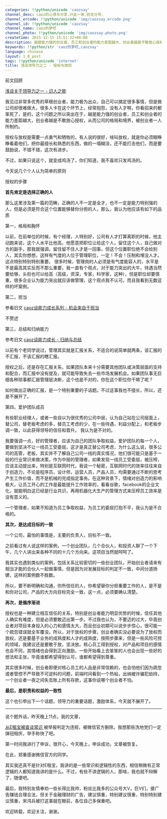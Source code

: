 ```yaml
---
categories: !!python/unicode 'caozsay'
channel_desc: caoz的心得与分享,只此一家,别无分号.
channel_ercode: !!python/unicode 'img/caozsay.ercode.png'
channel_id: !!python/unicode 'caozsay'
channel_name: caoz的梦呓
channel_photo: !!python/unicode 'img/caozsay.photo.png'
createtime: 2015-12-15 15:51:32+00:00
description: 越是能力强的创业者，员工和创业者的能力差距越大，创业者越是不敢放心授权，从而公司的格局和境界，被创业者一人所制约。
keywords: !!python/str 'caoz的梦呓,caozsay'
language: chinese
layout: 1_0_post
tags: !!python/unicode 'internet'
title: 浅谈领导力之二 - 授权与放权
---
```

<div class="rich_media_content" id="js_content">
<p>
         前文回顾
        </p>
<p>
<a data_ue_src="http://mp.weixin.qq.com/s?__biz=MzI0MjA1Mjg2Ng==&amp;mid=400713104&amp;idx=1&amp;sn=d38e44a244fb4125808124eb12a17299&amp;scene=21#wechat_redirect" href="http://mp.weixin.qq.com/s?__biz=MzI0MjA1Mjg2Ng==&amp;mid=400713104&amp;idx=1&amp;sn=d38e44a244fb4125808124eb12a17299&amp;scene=21#wechat_redirect" target="_blank">
          浅谈关于领导力之一 - 识人之能
         </a>
</p>
<p>
</p>
<p>
         我见过非常多优秀的草根创业者，能力极为出众，自己可以搞定很多事情，但是做公司却很难做大，很多人卡在这个环节上，经常抱怨，没有人才啊，你看招来的都笨死了，是的，这个问题之所以突出在于，越是能力强的创业者，员工和创业者的能力差距越大，创业者越是不敢放心授权，从而公司的格局和境界，被创业者一人所制约。
        </p>
<p>
</p>
<p>
         授权与放权是需要一点勇气和牺牲的，有人说的很好，啥叫放权，就是你必须眼睁睁看着他们，把你最擅长和熟悉的东西，做的一塌糊涂，还不能打击他们，而是要鼓励说，不错不错，这次有进步。
        </p>
<p>
</p>
<p>
         不过，如果只说这个，就变成鸡汤了，你们知道，我不喜欢只发鸡汤的。
        </p>
<p>
</p>
<p>
         今天说几个个人认为简单的原则
        </p>
<p>
</p>
<p>
         授权的步骤
        </p>
<p>
</p>
<p>
<strong>
          首先肯定是选择正确的人
         </strong>
</p>
<p>
</p>
<p>
         那么这里涉及第一篇的范畴，正确的人不一定是全才，也不一定是能力特别强的人，但是必须是符合这个位置能够替你分担的人，那么，我认为他应该有如下的品质
        </p>
<p>
</p>
<p>
         第一，格局和胸怀
        </p>
<p>
         以前，在前单位的时候，有个经理，人特别好，公司有人才打算离职的时候，他主动跑来说，这个人水平比他高，他愿意把职位让给这个人，留住这个人，自己做对方的副手，那我就强调，留住留不住人才是一回事，但这个位置职位绝不会给别人，其实你想想，这样有气度的人位于管理职位，一定！不会！压制和埋没人才。这点特别特别特别重要。 很多时候，管理岗的人必须是有气度能容人的，水平是不是最高其实反而不那么重要，我一直有个观点，对于能力突出的大牛，待遇当然要给够，头衔也可以给高（高级，资深，专家，科学家，这种），但是职位却要慎重，很多企业认为能力突出就应该做管理，这个观点我不认可。而且我看到无数这样的坏案例。
        </p>
<p>
</p>
<p>
         第二，担当
        </p>
<p>
         参看旧文
         <a data_ue_src="http://mp.weixin.qq.com/s?__biz=MzI0MjA1Mjg2Ng==&amp;mid=209733294&amp;idx=1&amp;sn=111340c5aa21a98dd8b76abc1016dc68&amp;scene=21#wechat_redirect" href="http://mp.weixin.qq.com/s?__biz=MzI0MjA1Mjg2Ng==&amp;mid=209733294&amp;idx=1&amp;sn=111340c5aa21a98dd8b76abc1016dc68&amp;scene=21#wechat_redirect" target="_blank">
          caoz谈能力成长系列 - 机会来自于担当
         </a>
</p>
<p>
         不赘述
        </p>
<p>
</p>
<p>
         第三，总结和归纳能力
        </p>
<p>
         参考旧文
         <a data_ue_src="http://mp.weixin.qq.com/s?__biz=MzI0MjA1Mjg2Ng==&amp;mid=209714599&amp;idx=1&amp;sn=1cd7f5ca6045be9da9374477871f1d3d&amp;scene=21#wechat_redirect" href="http://mp.weixin.qq.com/s?__biz=MzI0MjA1Mjg2Ng==&amp;mid=209714599&amp;idx=1&amp;sn=1cd7f5ca6045be9da9374477871f1d3d&amp;scene=21#wechat_redirect" target="_blank">
          caoz谈能力成长 - 归纳与总结
         </a>
</p>
<p>
         以前有个老同学说过，管理其实就是汇报关系，不适合的说简单就两条，该汇报的不汇报，不该汇报的瞎汇报。
        </p>
<p>
         授权之后，还是存在汇报关系，如果团队本来十分需要其他团队或决策层面的支持和配合，而汇报中没有提及，就可能导致失去一些市场发展机会。如果团队事无巨细各种琐事都汇报管理层决断，这个也是不对的，你在这个职位你干嘛了呢？
        </p>
<p>
         如何做出正确的汇报，是一个特别重要的子话题。不过这事我也不擅长，所以，还是不展开了。
        </p>
<p>
</p>
<p>
         第四，爱护团队成员
        </p>
<p>
         有些职业经理人，或者一些自以为很优秀的公司中层，认为自己站在公司层面上，替公司，替老板考虑的多，替员工考虑的少，在一些待遇，利益分配上，和老板步调一致，以此获得领导的信任和晋升。 我认为是不对的。
        </p>
<p>
</p>
<p>
         我要强调一点，好的管理者，应该为自己的团队争取权益，爱护团队的每一个人，要做到坚决不让一线员工受委屈，这才是真正替公司考虑，为什么这么说，很多公司的高管，老板，其实并不了解自己公司一线的真实情况，他们很可能只是基于一般的行业常识来做决策，作为中层的管理者，如果发现一线员工受委屈，被压榨，应该主动提出来，特别是互联网时代，我说一个秘密，互联网时代的效率往往来自于创造力，不论是程序员，设计师，运营人员，产品人员，均需要通过不断的思考产生工作价值，而不是机械的完成指定事务。在这种背景下，情绪对创造力的影响极大，让员工开心的工作是最能提升工作效率的，看看谷歌，facebook的企业文化，就能明白这已经是行业共识，再用机器化大生产的管理方式来压榨员工效率是没有意义的。
        </p>
<p>
</p>
<p>
         一个管理者，如果不知道为员工争取权益，为员工的委屈打抱不平，我认为是不合格的。
        </p>
<p>
</p>
<p>
<strong>
          其次，是达成目标的一致
         </strong>
</p>
<p>
</p>
<p>
         一个公司，最怕的事情是，主要的负责人，目标不一致。
        </p>
<p>
         之前看过有人说这样的案例，一个创业团队，几个合伙人，和投资人聊了一个下午，几个人讲出来各种不同的十几个方向来。这项目当然就呵呵了。
        </p>
<p>
</p>
<p>
         我其实也遇到类似的案例，包括关系比较密切的一些创业团队，开始创业者请来有相当才能的合伙人一起做事情，但是因为对发展目标的判定不一致，中间分道扬镳，这样的案例数不胜数。
        </p>
<p>
</p>
<p>
         所以，要不断明确和沟通，你所信任的人，你希望替你分担重要工作的人，是不是和你对公司，产品的大方向目标完全一致，这一点，必须要确认清楚。
        </p>
<p>
</p>
<p>
<strong>
          再次，是循序渐进
         </strong>
</p>
<p>
</p>
<p>
         授权也是一种建立相互信任的关系，特别是创业者能力明显优势的时候，信任其他人确实有难度，但是必须要敢迈出第一步。不过我也认为，不要迈的过大，毕竟创业者对项目本身投入的心力和感情太大，而且创业初期可以说步步惊心，很可能一个疏忽错误就全军覆没。所以，对于放权的步骤，创业者确实没必要说为了放权而放权，还是要基于业务的成熟度和人才的成熟度，按照步骤来，但是一些风险可控的领域，我建议还是要敢于放，坚决放。核心员工得到授权，对产品和项目的感情也会不同，其情绪也会得到正向激励，一些开始看上去笨笨的人也会出现一些好的想法和主张，毕竟谁都希望得到认可，谁都希望得到尊重。
        </p>
<p>
</p>
<p>
         其实很多时候，创业者即便对核心员工的人品是非常信赖的，也会怕他们因为疏忽或者管控不严导致不可逆料的问题，前端时间看到一个热帖，出纳被诈骗犯劫持，一个创业者一夜之间失去账上所有存款，这事你说哪个创业者不怕。
        </p>
<p>
</p>
<p>
<strong>
          最后，是职责和权益的一致性
         </strong>
</p>
<p>
         这个也引申出下一个话题，领导力的重要话题，激励体系，今天就不展开了。
        </p>
<p>
</p>
<p>
</p>
<p>
</p>
<hr/>
<p>
</p>
<p>
</p>
<p>
         说个题外话，昨天晚上11点，我的文章，
        </p>
<p>
<a data_ue_src="http://mp.weixin.qq.com/s?__biz=MzI0MjA1Mjg2Ng==&amp;mid=400780117&amp;idx=1&amp;sn=ec141be563f4063f0fa9a25697128197&amp;scene=21#wechat_redirect" href="http://mp.weixin.qq.com/s?__biz=MzI0MjA1Mjg2Ng==&amp;mid=400780117&amp;idx=1&amp;sn=ec141be563f4063f0fa9a25697128197&amp;scene=21#wechat_redirect" target="_blank">
          从E租宝被查谈常识
         </a>
         被举报判定为违规，被微信官方删除。我想那些洗地党们一定弹冠相庆，举手称快了吧。
        </p>
<p>
</p>
<p>
         第一时间我进行了申诉，很开心，今天晚上，申诉成功，文章被恢复。
        </p>
<p>
         在此，郑重感谢微信官方的同学。
        </p>
<p>
</p>
<p>
         其实我还真不是针对E租宝，我讲的是一些常识和逻辑性的东西，相信稍微有正常逻辑的人都知道我讲的是什么。不过，有些不讲逻辑的人，那啥，我也就不辩解了，随便吧。
        </p>
<p>
</p>
<p>
         最后，我特别友情奉劝一些长得比我帅，粉丝比我多的公众号大V，巨V们，接广告赚钱合理合法，但关于金融理财的广告，建议慎重，特别建议慎重，特别特别建议慎重，宋鸿兵被打这事就在眼前，各位自己多保重吧。
        </p>
<p>
</p>
<p>
         欢迎转载，欢迎关注，谢谢。
        </p>
</div>